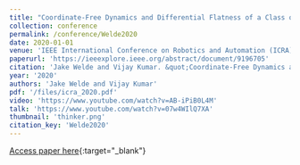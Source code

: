 ```yaml
---
title: "Coordinate-Free Dynamics and Differential Flatness of a Class of 6DOF Aerial Manipulators"
collection: conference
permalink: /conference/Welde2020
date: 2020-01-01
venue: 'IEEE International Conference on Robotics and Automation (ICRA)'
paperurl: 'https://ieeexplore.ieee.org/abstract/document/9196705'
citation: 'Jake Welde and Vijay Kumar. &quot;Coordinate-Free Dynamics and Differential Flatness of a Class of 6DOF Aerial Manipulators.&quot; IEEE International Conference on Robotics and Automation (ICRA), 2020.'
year: '2020'
authors: 'Jake Welde and Vijay Kumar'
pdf: '/files/icra_2020.pdf'
video: 'https://www.youtube.com/watch?v=AB-iPiB0L4M'
talk: 'https://www.youtube.com/watch?v=07w4WIlQ7XA'
thumbnail: 'thinker.png'
citation_key: 'Welde2020'
---
```

[Access paper here](https://ieeexplore.ieee.org/abstract/document/9196705){:target="_blank"}
